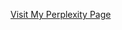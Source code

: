 <a href="https://www.perplexity.ai/page/your-page-link" target="_blank">Visit My Perplexity Page</a>
